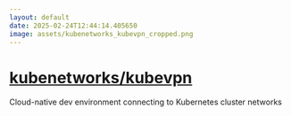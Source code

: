 ```yaml
---
layout: default
date: 2025-02-24T12:44:14.405650
image: assets/kubenetworks_kubevpn_cropped.png
---
```


# [kubenetworks/kubevpn](https://github.com/kubenetworks/kubevpn)

Cloud-native dev environment connecting to Kubernetes cluster networks
